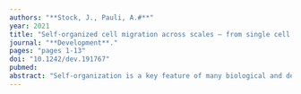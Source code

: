 ```yaml
---
authors: "**Stock, J., Pauli, A.#**" 
year: 2021
title: "Self-organized cell migration across scales – from single cell movement to tissue formation"
journal: "**Development**."
pages: "pages 1-13"
doi: "10.1242/dev.191767"
pubmed: 
abstract: "Self-organization is a key feature of many biological and developmental processes, including cell migration. While cell migration has traditionally been viewed as a biological response to extrinsic signals, advances within the last two decades have highlighted the importance of intrinsic, self-organizing properties to direct cell migration on multiple scales. In this review, we will explore self-organizing mechanisms that lay the foundation for both single and collective cell migration. Based on in vitro and in vivo examples we will dissect theoretical concepts that underlie the persistent migration of single cells in the absence of directional guidance cues, and the formation of an autonomous cell collective that drives coordinated migration. Finally, we highlight the general implications of self-organizing principles guiding cell migration for biological and medical research."
---
```

